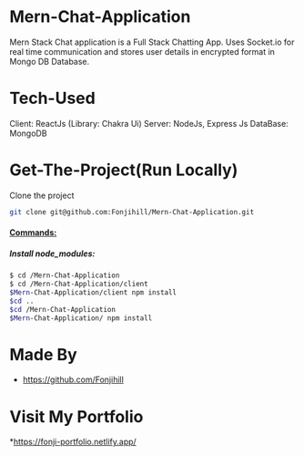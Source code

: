 # Mern-Chat-Application
Mern Stack Chat application is a Full Stack Chatting App. Uses Socket.io for real time communication and stores user details in encrypted format in Mongo DB Database.

# Tech-Used
 Client: ReactJs (Library: Chakra Ui)
 Server: NodeJs, Express Js
 DataBase: MongoDB
 
 # Get-The-Project(Run Locally)
 
 Clone the project
 
 ```bash
 git clone git@github.com:Fonjihill/Mern-Chat-Application.git
 ```
#### <u>Commands:</u>

##### *Install node_modules:*

```bash
$ cd /Mern-Chat-Application
$ cd /Mern-Chat-Application/client
$Mern-Chat-Application/client npm install
$cd ..
$cd /Mern-Chat-Application
$Mern-Chat-Application/ npm install
```

# Made By
* https://github.com/Fonjihill

# Visit My Portfolio
*https://fonji-portfolio.netlify.app/
